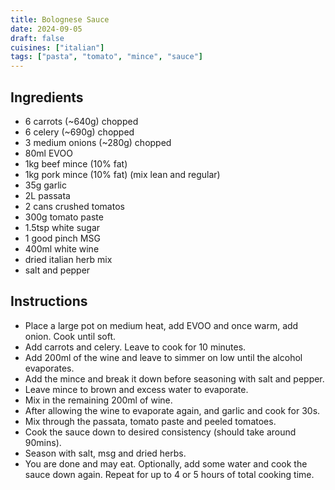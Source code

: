 ```yaml
---
title: Bolognese Sauce
date: 2024-09-05
draft: false
cuisines: ["italian"]
tags: ["pasta", "tomato", "mince", "sauce"]
---
```


## Ingredients
- 6 carrots (~640g) chopped
- 6 celery (~690g) chopped
- 3 medium onions (~280g) chopped
- 80ml EVOO
- 1kg beef mince (10% fat)
- 1kg pork mince (10% fat) (mix lean and regular)
- 35g garlic
- 2L passata
- 2 cans crushed tomatos
- 300g tomato paste
- 1.5tsp white sugar
- 1 good pinch MSG
- 400ml white wine
- dried italian herb mix
- salt and pepper

## Instructions
- Place a large pot on medium heat, add EVOO and once warm, add onion. Cook until soft.
- Add carrots and celery. Leave to cook for 10 minutes.
- Add 200ml of the wine and leave to simmer on low until the alcohol evaporates.
- Add the mince and break it down before seasoning with salt and pepper.
- Leave mince to brown and excess water to evaporate.
- Mix in the remaining 200ml of wine.
- After allowing the wine to evaporate again, and garlic and cook for 30s.
- Mix through the passata, tomato paste and peeled tomatoes.
- Cook the sauce down to desired consistency (should take around 90mins).
- Season with salt, msg and dried herbs.
- You are done and may eat. Optionally, add some water and cook the sauce down again. Repeat for up to 4 or 5 hours of total cooking time.

